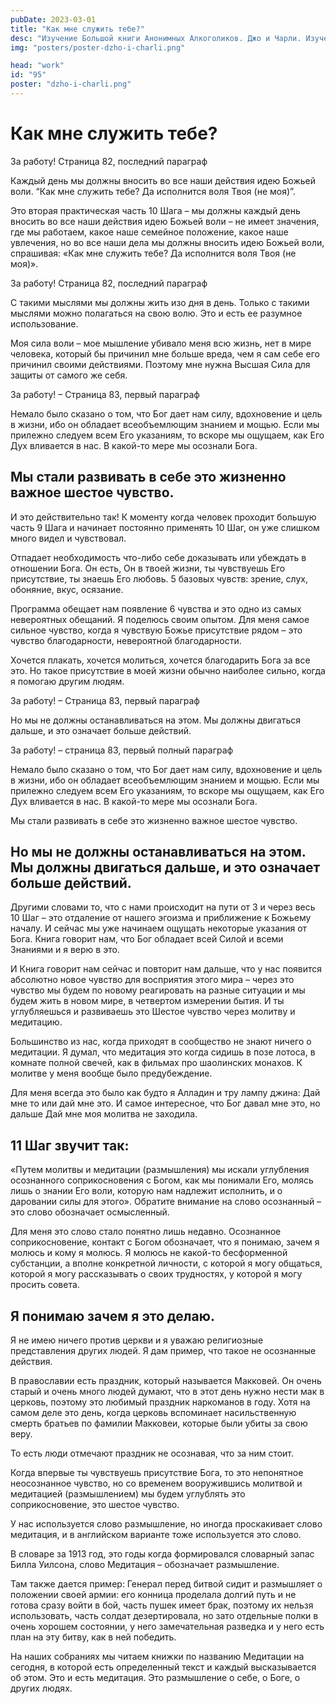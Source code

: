 ```yaml
---
pubDate: 2023-03-01
title: "Как мне служить тебе?"
desc: "Изучение Большой книги Анонимных Алкоголиков. Джо и Чарли. Изучение БК. (094)"
img: "posters/poster-dzho-i-charli.png"

head: "work"
id: "95"
poster: "dzho-i-charli.png"
---
```


# Как мне служить тебе?

За работу! Страница 82, последний параграф

Каждый день мы должны вносить во все наши действия идею Божьей воли. “Как мне служить тебе? Да исполнится воля Твоя (не моя)”.

Это вторая практическая часть 10 Шага – мы должны каждый день вносить во все наши действия идею Божьей воли – не имеет значения, где мы работаем, какое наше семейное положение, какое наше увлечения, но во все наши дела мы должны вносить идею Божьей воли, спрашивая: «Как мне служить тебе? Да исполнится воля Твоя (не моя)».

За работу! Страница 82, последний параграф

С такими мыслями мы должны жить изо дня в день. Только с такими мыслями можно полагаться на свою волю. Это и есть ее разумное использование.

Моя сила воли – мое мышление убивало меня всю жизнь, нет в мире человека, который бы причинил мне больше вреда, чем я сам себе его причинил своими действиями. Поэтому мне нужна Высшая Сила для защиты от самого же себя.

За работу! – Страница 83, первый параграф

Немало было сказано о том, что Бог дает нам силу, вдохновение и цель в жизни, ибо он обладает всеобъемлющим знанием и мощью. Если мы прилежно следуем всем Его указаниям, то вскоре мы ощущаем, как Его Дух вливается в нас. В какой-то мере мы осознали Бога.

## Мы стали развивать в себе это жизненно важное шестое чувство.

И это действительно так! К моменту когда человек проходит большую часть 9 Шага и начинает постоянно применять 10 Шаг, он уже слишком много видел и чувствовал.

Отпадает необходимость что-либо себе доказывать или убеждать в отношении Бога. Он есть, Он в твоей жизни, ты чувствуешь Его присутствие, ты знаешь Его любовь.
5 базовых чувств: зрение, слух, обоняние, вкус, осязание.

Программа обещает нам появление 6 чувства и это одно из самых невероятных обещаний. Я поделюсь своим опытом. Для меня самое сильное чувство, когда я чувствую Божье присутствие рядом – это чувство благодарности, невероятной благодарности.

Хочется плакать, хочется молиться, хочется благодарить Бога за все это. Но такое присутствие в моей жизни обычно наиболее сильно, когда я помогаю другим людям.

За работу! – Страница 83, первый параграф

Но мы не должны останавливаться на этом. Мы должны двигаться дальше, и это означает больше действий.

За работу! – страница 83, первый полный параграф

Немало было сказано о том, что Бог дает нам силу, вдохновение и цель в жизни, ибо он обладает всеобъемлющим знанием и мощью. Если мы прилежно следуем всем Его указаниям, то вскоре мы ощущаем, как Его Дух вливается в нас. В какой-то мере мы осознали Бога.

Мы стали развивать в себе это жизненно важное шестое чувство.

## Но мы не должны останавливаться на этом. Мы должны двигаться дальше, и это означает больше действий.

Другими словами то, что с нами происходит на пути от 3 и через весь 10 Шаг – это отдаление от нашего эгоизма и приближение к Божьему началу. И сейчас мы уже начинаем ощущать некоторые указания от Бога. Книга говорит нам, что Бог обладает всей Силой и всеми Знаниями и я верю в это.

И Книга говорит нам сейчас и повторит нам дальше, что у нас появится абсолютно новое чувство для восприятия этого мира – через это чувство мы будем по новому реагировать на разные ситуации и мы будем жить в новом мире, в четвертом измерении бытия. И ты углубляешься и развиваешь это Шестое чувство через молитву и медитацию.

Большинство из нас, когда приходят в сообщество не знают ничего о медитации. Я думал, что медитация это когда сидишь в позе лотоса, в комнате полной свечей, как в фильмах про шаолинских монахов. К молитве у меня вообще было предубеждение.

Для меня всегда это было как будто я Алладин и тру лампу джина: Дай мне то или дай мне это. И самое интересное, что Бог давал мне это, но дальше Дай мне моя молитва не заходила.

## 11 Шаг звучит так:

«Путем молитвы и медитации (размышления) мы искали углубления осознанного соприкосновения с Богом, как мы понимали Его, молясь лишь о знании Его воли, которую нам надлежит исполнить, и о даровании силы для этого».
Обратите внимание на слово осознанный – это слово обозначает осмысленный.

Для меня это слово стало понятно лишь недавно. Осознанное соприкосновение, контакт с Богом обозначает, что я понимаю, зачем я молюсь и кому я молюсь. Я молюсь не какой-то бесформенной субстанции, а вполне конкретной личности, с которой я могу общаться, которой я могу рассказывать о своих трудностях, у которой я могу просить совета.

## Я понимаю зачем я это делаю.

Я не имею ничего против церкви и я уважаю религиозные представления других людей. Я дам пример, что такое не осознанные действия.

В православии есть праздник, который называется Макковей. Он очень старый и очень много людей думают, что в этот день нужно нести мак в церковь, поэтому это любимый праздник наркоманов в году. Хотя на самом деле это день, когда церковь вспоминает насильственную смерть братьев по фамилии Макковеи, которые были убиты за свою веру.

То есть люди отмечают праздник не осознавая, что за ним стоит.

Когда впервые ты чувствуешь присутствие Бога, то это непонятное неосознанное чувство, но со временем вооружившись молитвой и медитацией (размышлением) мы будем углублять это соприкосновение, это шестое чувство.

У нас используется слово размышление, но иногда проскакивает слово медитация, и в английском варианте тоже используется это слово.

В словаре за 1913 год, это годы когда формировался словарный запас Билла Уилсона, слово Медитация – обозначает размышление.

Там также дается пример: Генерал перед битвой сидит и размышляет о положении своей армии: его конница проделала долгий путь и не готова сразу войти в бой, часть пушек имеет брак, поэтому их нельзя использовать, часть солдат дезертировала, но зато отдельные полки в очень хорошем состоянии, у него замечательная разведка и у него есть план на эту битву, как в ней победить.

На наших собраниях мы читаем книжки по названию Медитации на сегодня, в которой есть определенный текст и каждый высказывается об этом. Это и есть медитация. Это размышление о себе, о Боге, о других людях.
